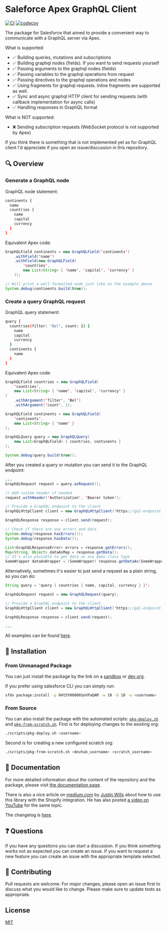 # Saleforce Apex GraphQL Client

[![CI](https://github.com/IlyaMatsuev/Apex-GraphQL-Client/actions/workflows/scratch-test.yml/badge.svg?branch=main)](https://github.com/IlyaMatsuev/Apex-GraphQL-Client/actions/workflows/scratch-test.yml)
[![codecov](https://codecov.io/gh/IlyaMatsuev/Apex-GraphQL-Client/branch/main/graph/badge.svg?token=ZOSPAKZTGC)](https://codecov.io/gh/IlyaMatsuev/Apex-GraphQL-Client)

The package for Salesforce that aimed to provide a convenient way to communicate with a GraphQL server via Apex.

What is supported:

-   ✅ Building queries, mutations and subscriptions
-   ✅ Building graphql nodes (fields). If you want to send requests yourself
-   ✅ Passing arguments to the graphql nodes (fields)
-   ✅ Passing variables to the graphql operations from request
-   ✅ Passing directives to the graphql operations and nodes
-   ✅ Using fragments for graphql requests. Inline fragments are supported as well.
-   ✅ Sync and async graphql HTTP client for sending requests (with callback implementation for async calls)
-   ✅ Handling responses in GraphQL format

What is NOT supported:

-   ❌ Sending subscription requests (WebSocket protocol is not supported by Apex)

If you think there is something that is not implemented yet as for GraphQL client I'd appreciate if you open an issue/discussion in this repository.

## 🔍 Overview

### Generate a GraphQL node

GraphQL node statement:

```bash
continents {
  name
  countries {
    name
    capital
    currency
  }
}
```

Equivalent Apex code:

```java
GraphQLField continents = new GraphQLField('continents')
    .withField('name')
    .withField(new GraphQLField(
        'countries',
        new List<String> { 'name', 'capital', 'currency' }
    ));

// Will print a well-formatted node just like on the example above
System.debug(continents.build(true));
```

### Create a query GraphQL request

GraphQL query statement:

```bash
query {
  countries(filter: "Bel", count: 1) {
    name
    capital
    currency
  }
  continents {
    name
  }
}
```

Equivalent Apex code:

```java
GraphQLField countries = new GraphQLField(
    'countries',
    new List<String> { 'name', 'capital', 'currency' }
)
    .withArgument('filter', 'Bel')
    .withArgument('count', 1);

GraphQLField continents = new GraphQLField(
    'continents',
    new List<String> { 'name' }
);

GraphQLQuery query = new GraphQLQuery(
    new List<GraphQLField> { countries, continents }
);

System.debug(query.build(true));
```

After you created a query or mutation you can send it to the GraphQL endpoint:

```java
...
GraphQLRequest request = query.asRequest();

// Add custom header if needed
request.withHeader('Authorization', 'Bearer token');

// Provide a GraphQL endpoint to the client
GraphQLHttpClient client = new GraphQLHttpClient('https://gql-endpoint.com/graphql');

GraphQLResponse response = client.send(request);

// Check if there are any errors and data
System.debug(response.hasErrors());
System.debug(response.hasData());

List<GraphQLResponseError> errors = response.getErrors();
Map<String, Object> dataAsMap = response.getData();
// It's also possible to get data as any Apex class type
SomeWrapper dataAsWrapper = (SomeWrapper) response.getDataAs(SomeWrapper.class);
```

Alternatively, sometimes it's easier to just send a request as a plain string, so you can do:

```java
String query = 'query { countries { name, capital, currency } }';

GraphQLRequest request = new GraphQLRequest(query);

// Provide a GraphQL endpoint to the client
GraphQLHttpClient client = new GraphQLHttpClient('https://gql-endpoint.com/graphql');

GraphQLResponse response = client.send(request);

...
```

All examples can be found [here](docs/examples/).

## 🚀 Installation

### From Unmanaged Package

You can just install the package by the link on a [sandbox](http://test.salesforce.com/packaging/installPackage.apexp?p0=04t5Y000001eVPaQAM) or [dev org](http://login.salesforce.com/packaging/installPackage.apexp?p0=04t5Y000001eVPaQAM).

If you prefer using salesforce CLI you can simply run:

```bash
sfdx package:install -p 04t5Y000001eVPaQAM -w 10 -b 10 -u <username>
```

### From Source

You can also install the package with the automated scripts: [`pkg-deploy.sh`](scripts/pkg-deploy.sh) and [`pkg-from-scratch.sh`](scripts/pkg-from-scratch.sh). First is for deploying changes to the existing org:

```bash
./scripts/pkg-deploy.sh <username>
```

Second is for creating a new configured scratch org:

```bash
./scripts/pkg-from-scratch.sh <devhub_username> <scratch_username>
```

## 📝 Documentation

For more detailed information about the content of the repository and the package, please visit [the documentation page](https://ilyamatsuev.github.io/Apex-GraphQL-Client/).

There is also a nice article on [medium.com](https://medium.com/@justin.wills_27437/intro-to-graphql-in-apex-salesforce-ccedb514d3c5) by [Justin Wills](https://medium.com/@justin.wills_27437) about how to use this library with the Shopify integration. He has also posted [a video on YouTube](https://www.youtube.com/watch?v=KfooQmDCGnk&t=6s) for the same topic.

The changelog is [here](https://ilyamatsuev.github.io/Apex-GraphQL-Client/#/changelog).

## ❓ Questions

If you have any questions you can start a discussion. If you think something works not as expected you can create an issue. If you want to request a new feature you can create an issue with the appropriate template selected.

## 🤝 Contributing

Pull requests are welcome. For major changes, please open an issue first to discuss what you would like to change.
Please make sure to update tests as appropriate.

## License

[MIT](LICENSE)
